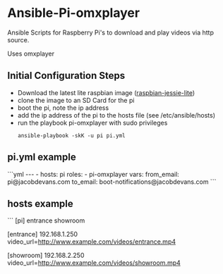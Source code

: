 # Ansible-Pi-omxplayer
Ansible Scripts for Raspberry Pi's to download and play videos via http source.

Uses omxplayer

<h2> Initial Configuration Steps </h2>
<ul>
<li>Download the latest lite raspbian image (<a href="https://downloads.raspberrypi.org/raspbian_lite_latest">raspbian-jessie-lite</a>)</li>
<li>clone the image to an SD Card for the pi</li>
<li> boot the pi, note the ip address </li>
<li> add the ip address of the pi to the hosts file (see /etc/ansible/hosts)</li>
<li> run the playbook pi-omxplayer with sudo privileges </li>
<code>
ansible-playbook -skK -u pi pi.yml
</code>
</ul>
<h2> pi.yml example</h2>
```yml
---
- hosts: pi
  roles:
    - pi-omxplayer
  vars:
    from_email: pi@jacobdevans.com
    to_email: boot-notifications@jacobdevans.com
```

<h2> hosts example</h2>
```
[pi]
entrance
showroom

[entrance]
192.168.1.250  video_url=http://www.example.com/videos/entrance.mp4

[showroom]
192.168.2.250  video_url=http://www.example.com/videos/showroom.mp4

```
